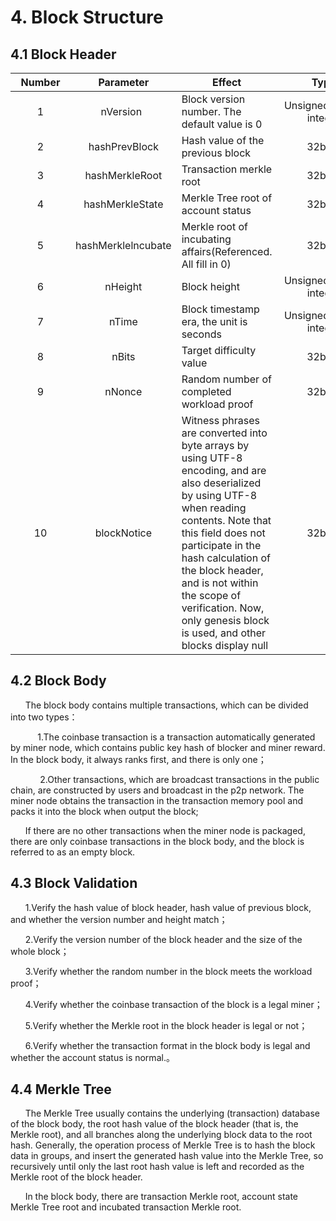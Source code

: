 # 4. Block Structure
## 4.1 Block Header

|<div style="width:60pt">Number</div> | Parameter | Effect | Type
|:----:|:----:|---|:----:
|1  | <div style="width:110pt">nVersion</div> |Block version number. The default value is 0|<div style="width:100pt">Unsigned 32-bit integer</div>
|2  | hashPrevBlock |Hash value of the previous block|32byte
|3  |hashMerkleRoot|Transaction merkle root|32byte
|4 | hashMerkleState|Merkle Tree root of account status|32byte
|5 |hashMerklelncubate|Merkle root of incubating affairs(Referenced. All fill in 0)|32byte
|6 |nHeight|Block height|Unsigned 32-bit integer
|7 |nTime|Block timestamp era, the unit is seconds|Unsigned 32-bit integer
|8 |nBits|Target difficulty value|32byte
|9 |nNonce|Random number of completed workload proof|32byte
|10 |blockNotice|Witness phrases are converted into byte arrays by using UTF-8 encoding, and are also deserialized by using UTF-8 when reading contents. Note that this field does not participate in the hash calculation of the block header, and is not within the scope of verification. Now, only genesis block is used, and other blocks display null|32byte

## 4.2 Block Body
&#160;&#160;&#160;&#160;&#160;&#160;The block body contains multiple transactions, which can be divided into two types：
        
&#160;&#160;&#160;&#160;&#160;&#160;&#160;&#160;&#160;&#160;&#160;1.The coinbase transaction is a transaction automatically generated by miner node, which contains public key hash of blocker and miner reward. In the block body, it always ranks first, and there is only one；


&#160;&#160;&#160;&#160;&#160;&#160;&#160;&#160;&#160;&#160;&#160;&#160;2.Other transactions, which are broadcast transactions in the public chain, are constructed by users and broadcast in the p2p network. The miner node obtains the transaction in the transaction memory pool and packs it into the block when output the block;

&#160;&#160;&#160;&#160;&#160;&#160;If there are no other transactions when the miner node is packaged, there are only coinbase transactions in the block body, and the block is referred to as an empty block.

##  4.3 Block Validation
&#160;&#160;&#160;&#160;&#160;&#160;1.Verify  the hash value of block header, hash value of previous block, and whether the version number and height match；

&#160;&#160;&#160;&#160;&#160;&#160;2.Verify the version number of the block header and the size of the whole block；

&#160;&#160;&#160;&#160;&#160;&#160;3.Verify whether the random number in the block meets the workload proof；

&#160;&#160;&#160;&#160;&#160;&#160;4.Verify whether the coinbase transaction of the block is a legal miner；

&#160;&#160;&#160;&#160;&#160;&#160;5.Verify whether the Merkle root in the block header is legal or not；

&#160;&#160;&#160;&#160;&#160;&#160;6.Verify whether the transaction format in the block body is legal and whether the account status is normal.。

## 4.4 Merkle Tree
&#160;&#160;&#160;&#160;&#160;&#160;The Merkle Tree usually contains the underlying (transaction) database of the block body, the root hash value of the block header (that is, the Merkle root), and all branches along the underlying block data to the root hash. Generally, the operation process of Merkle Tree is to hash the block data in groups, and insert the generated hash value into the Merkle Tree, so recursively  until only the last root hash value is left and recorded as the Merkle root of the block header.

&#160;&#160;&#160;&#160;&#160;&#160;In the block body, there are transaction Merkle root, account state Merkle Tree root and incubated transaction Merkle root.
